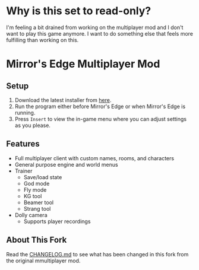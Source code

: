# Why is this set to read-only?
I'm feeling a bit drained from working on the multiplayer mod and I don't want to play this game anymore. I want to do something else that feels more fulfilling than working on this.

# Mirror's Edge Multiplayer Mod

## Setup

1. Download the latest installer from <a href="https://github.com/Toyro98/mmultiplayer/releases">here</a>.
2. Run the program either before Mirror's Edge or when Mirror's Edge is running.
3. Press `Insert` to view the in-game menu where you can adjust settings as you please.

## Features

- Full multiplayer client with custom names, rooms, and characters
- General purpose engine and world menus
- Trainer
    - Save/load state
    - God mode
    - Fly mode
    - KG tool
    - Beamer tool
    - Strang tool
- Dolly camera
    - Supports player recordings

## About This Fork

Read the <a href="https://github.com/Toyro98/mmultiplayer/blob/main/CHANGELOG.md">CHANGELOG.md</a> to see what has been changed in this fork from the original mmultiplayer mod.
